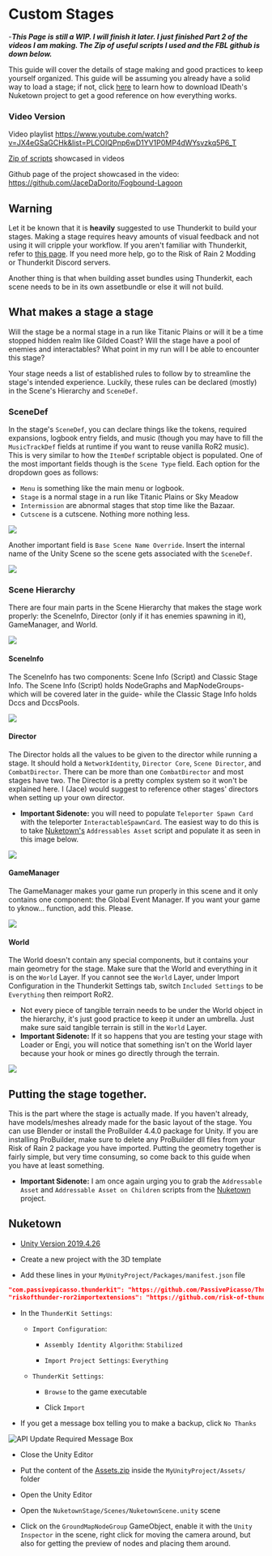 # Custom Stages

-***This Page is still a WIP. I will finish it later. I just finished Part 2 of the videos I am making. The Zip of useful scripts I used and the FBL github is down below.***

This guide will cover the details of stage making and good practices to keep yourself organized. This guide will be assuming you already have a solid way to load a stage; if not, click [here](#nuketown) to learn how to download IDeath's Nuketown project to get a good reference on how everything works.

### Video Version

Video playlist
https://www.youtube.com/watch?v=JX4eGSaGCHk&list=PLCOIQPnp6wD1YV1P0MP4dWYsvzkq5P6_T

[Zip of scripts](https://cdn.discordapp.com/attachments/1032031189546049569/1032031212077850764/FBLScripts.zip) showcased in videos

Github page of the project showcased in the video: https://github.com/JaceDaDorito/Fogbound-Lagoon

## Warning

Let it be known that it is **heavily** suggested to use Thunderkit to build your stages. Making a stage requires heavy amounts of visual feedback and not using it will cripple your workflow. If you aren't familiar with Thunderkit, refer to [this page](https://github.com/risk-of-thunder/R2Wiki/wiki/Mod-Creation_Thunderkit_Creating-Mods-with-Thunderkit). If you need more help, go to the Risk of Rain 2 Modding or Thunderkit Discord servers.

Another thing is that when building asset bundles using Thunderkit, each scene needs to be in its own assetbundle or else it will not build.

## What makes a stage a stage

Will the stage be a normal stage in a run like Titanic Plains or will it be a time stopped hidden realm like Gilded Coast? Will the stage have a pool of enemies and interactables? What point in my run will I be able to encounter this stage?

Your stage needs a list of established rules to follow by to streamline the stage's intended experience. Luckily, these rules can be declared (mostly) in the Scene's Hierarchy and ``SceneDef``.

### SceneDef
In the stage's ``SceneDef``, you can declare things like the tokens, required expansions, logbook entry fields, and music (though you may have to fill the ``MusicTrackDef`` fields at runtime if you want to reuse vanilla RoR2 music). This is very similar to how the ``ItemDef`` scriptable object is populated. One of the most important fields though is the ``Scene Type`` field. Each option for the dropdown goes as follows:

- ``Menu`` is something like the main menu or logbook.
- ``Stage`` is a normal stage in a run like Titanic Plains or Sky Meadow
- ``Intermission`` are abnormal stages that stop time like the Bazaar.
- ``Cutscene`` is a cutscene. Nothing more nothing less.

![](https://cdn.discordapp.com/attachments/829943783412072479/1017167147534913596/unknown.png)

Another important field is ``Base Scene Name Override``. Insert the internal name of the Unity Scene so the scene gets associated with the ``SceneDef``.

![](https://cdn.discordapp.com/attachments/829943783412072479/1017160370881826878/unknown.png)

### Scene Hierarchy
There are four main parts in the Scene Hierarchy that makes the stage work properly: the SceneInfo, Director (only if it has enemies spawning in it), GameManager, and World. 

![](https://cdn.discordapp.com/attachments/829943783412072479/1017172920960811098/unknown.png)

#### SceneInfo
The SceneInfo has two components: Scene Info (Script) and Classic Stage Info. The Scene Info (Script) holds NodeGraphs and MapNodeGroups- which will be covered later in the guide- while the Classic Stage Info holds Dccs and DccsPools.

![](https://cdn.discordapp.com/attachments/829943783412072479/1017174543204364298/unknown.png)

#### Director
The Director holds all the values to be given to the director while running a stage. It should hold a ``NetworkIdentity``, ``Director Core``, ``Scene Director``, and ``CombatDirector``. There can be more than one ``CombatDirector`` and most stages have two.  The Director is a pretty complex system so it won't be explained here. I (Jace) would suggest to reference other stages' directors when setting up your own director.
- **Important Sidenote:** you will need to populate ``Teleporter Spawn Card`` with the teleporter ``InteractableSpawnCard``. The easiest way to do this is to take [Nuketown's](#nuketown) ``Addressables Asset`` script and populate it as seen in this image below.

![](https://cdn.discordapp.com/attachments/829943783412072479/1017178274138443817/unknown.png)

#### GameManager
The GameManager makes your game run properly in this scene and it only contains one component: the Global Event Manager. If you want your game to yknow... function, add this. Please.

![](https://cdn.discordapp.com/attachments/829943783412072479/1017179118309220352/unknown.png)

#### World
The World doesn't contain any special components, but it contains your main geometry for the stage. Make sure that the World and everything in it is on the ``World`` Layer. If you cannot see the ``World`` Layer, under Import Configuration in the Thunderkit Settings tab, switch ``Included Settings`` to be ``Everything`` then reimport RoR2.
- Not every piece of tangible terrain needs to be under the World object in the hierarchy, it's just good practice to keep it under an umbrella. Just make sure said tangible terrain is still in the ``World`` Layer.
- **Important Sidenote:** If it so happens that you are testing your stage with Loader or Engi, you will notice that something isn't on the World layer because your hook or mines go directly through the terrain.

![](https://cdn.discordapp.com/attachments/829943783412072479/1017181673806377020/unknown.png)

## Putting the stage together.

This is the part where the stage is actually made. If you haven't already, have models/meshes already made for the basic layout of the stage. You can use Blender or install the ProBuilder 4.4.0 package for Unity. If you are installing ProBuilder, make sure to delete any ProBuilder dll files from your Risk of Rain 2 package you have imported. Putting the geometry together is fairly simple, but very time consuming, so come back to this guide when you have at least something.

- **Important Sidenote:** I am once again urging you to grab the ``Addressable Asset`` and ``Addressable Asset on Children`` scripts from the [Nuketown](#nuketown) project. 




## Nuketown

-   [Unity Version 2019.4.26](https://download.unity3d.com/download_unity/e0392c6b2363/Windows64EditorInstaller/UnitySetup64-2019.4.26f1.exe)

-   Create a new project with the 3D template

-   Add these lines in your `MyUnityProject/Packages/manifest.json` file

```json
"com.passivepicasso.thunderkit": "https://github.com/PassivePicasso/ThunderKit.git#1aeb51e18e41f65801f49f7ed290de5f54a90ebb",
"riskofthunder-ror2importextensions": "https://github.com/risk-of-thunder/RoR2ImportExtensions.git",
```

-   In the `ThunderKit Settings`:

    -   `Import Configuration`:

        -   `Assembly Identity Algorithm`: `Stabilized`

        -   `Import Project Settings`: `Everything`

    -   `ThunderKit Settings`:

        -   `Browse` to the game executable

        -   Click `Import`

-   If you get a message box telling you to make a backup, click `No Thanks`

![API Update Required Message Box](https://i.imgur.com/zROzKsY.png)

-   Close the Unity Editor

-   Put the content of the [Assets.zip](https://cdn.discordapp.com/attachments/575431803523956746/1006280734648057876/Assets.zip) inside the `MyUnityProject/Assets/` folder

-   Open the Unity Editor

-   Open the `NuketownStage/Scenes/NuketownScene.unity` scene

-   Click on the `GroundMapNodeGroup` GameObject, enable it with the `Unity Inspector` in the scene, right click for moving the camera around, but also for getting the preview of nodes and placing them around.
